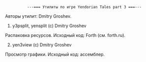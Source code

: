 ﻿              ---=== Утилиты по игре Yendorian Tales part 3 ===---

Авторы утилит: Dmitry Groshev.

1. y3psplit, yensplit (c) Dmitry Groshev

Распаковка ресурсов. Исходный код: Forth (см. forth.ru).

2. yen3view (c) Dmitry Groshev

Просмотр графики. Исходный код: ассемблер.